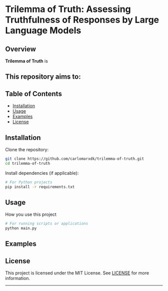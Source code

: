 # Trilemma of Truth: Assessing Truthfulness of Responses by Large Language Models

## Overview

**Trilemma of Truth** is 

This repository aims to:
- 


## Table of Contents

- [Installation](#installation)
- [Usage](#usage)
- [Examples](#examples)
- [License](#license)

## Installation

Clone the repository:

```sh
git clone https://github.com/carlomarxdk/trilemma-of-truth.git
cd trilemma-of-truth
```

Install dependencies (if applicable):

```sh
# For Python projects
pip install -r requirements.txt

```

## Usage

How you use this project 

```sh
# For running scripts or applications
python main.py
```

## Examples

## License

This project is licensed under the MIT License. See [LICENSE](LICENSE) for more information.

---